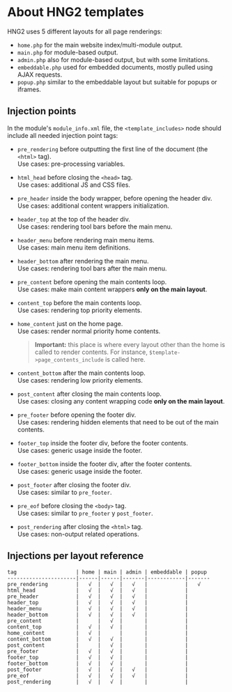 
# About HNG2 templates

HNG2 uses 5 different layouts for all page renderings:

* `home.php` for the main website index/multi-module output.
* `main.php` for module-based output.
* `admin.php` also for module-based output, but with some limitations.
* `embeddable.php` used for embedded documents, mostly pulled using AJAX requests.
* `popup.php` similar to the embeddable layout but suitable for popups or iframes.

## Injection points

In the module's `module_info.xml` file, the `<template_includes>` node should include all needed injection point tags:

* `pre_rendering` before outputting the first line of the document (the `<html>` tag).  
  Use cases: pre-processing variables.

* `html_head` before closing the `<head>` tag.  
  Use cases: additional JS and CSS files.

* `pre_header` inside the body wrapper, before opening the header div.  
  Use cases: additional content wrappers initialization.

* `header_top` at the top of the header div.    
  Use cases: rendering tool bars before the main menu.

* `header_menu` before rendering main menu items.    
  Use cases: main menu item definitions.

* `header_bottom` after rendering the main menu.  
  Use cases: rendering tool bars after the main menu.

* `pre_content` before opening the main contents loop.    
  Use cases: make main content wrappers **only on the main layout**.

* `content_top` before the main contents loop.    
  Use cases: rendering top priority elements.

* `home_content` just on the home page.   
  Use cases: render normal priority home contents.

    > **Important:** this place is where every layout other than the home is
    > called to render contents. For instance, 
    > `$template->page_contents_include` is called here.

* `content_bottom` after the main contents loop.  
  Use cases: rendering low priority elements.

* `post_content` after closing the main contents loop.    
  Use cases: closing any content wrapping code  **only on the main layout**.

* `pre_footer` before opening the footer div.  
  Use cases: rendering hidden elements that need to be out of the main contents.

* `footer_top` inside the footer div, before the footer contents.    
  Use cases: generic usage inside the footer.

* `footer_bottom` inside the footer div, after the footer contents.  
  Use cases: generic usage inside the footer.

* `post_footer` after closing the footer div.  
  Use cases: similar to `pre_footer`.

* `pre_eof` before closing the `<body>` tag.  
  Use cases: similar to `pre_footer` y `post_footer`. 

* `post_rendering` after closing the `<html>` tag.  
  Use cases: non-output related operations.

## Injections per layout reference

    tag                   | home | main | admin | embeddable | popup
    ----------------------|------|------|-------|------------|-------
    pre_rendering         |   √  |   √  |   √   |            |   √
    html_head             |   √  |   √  |   √   |            |
    pre_header            |   √  |   √  |   √   |            |
    header_top            |   √  |   √  |   √   |            |
    header_menu           |   √  |   √  |   √   |            |
    header_bottom         |   √  |   √  |   √   |            |
    pre_content           |      |   √  |       |            |
    content_top           |   √  |   √  |       |            |
    home_content          |   √  |      |       |            |
    content_bottom        |   √  |   √  |       |            |
    post_content          |      |   √  |       |            |
    pre_footer            |   √  |   √  |       |            |
    footer_top            |   √  |   √  |       |            |
    footer_bottom         |   √  |   √  |       |            |
    post_footer           |   √  |   √  |   √   |            |
    pre_eof               |   √  |   √  |   √   |            |
    post_rendering        |   √  |   √  |       |            |
